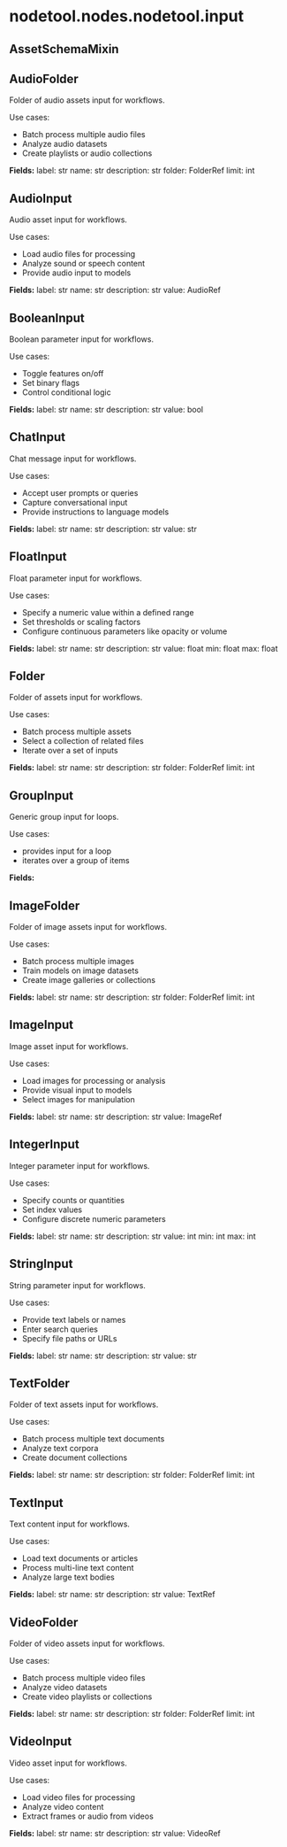 # nodetool.nodes.nodetool.input

## AssetSchemaMixin

## AudioFolder

Folder of audio assets input for workflows.

Use cases:
- Batch process multiple audio files
- Analyze audio datasets
- Create playlists or audio collections

**Fields:**
label: str
name: str
description: str
folder: FolderRef
limit: int

## AudioInput

Audio asset input for workflows.

Use cases:
- Load audio files for processing
- Analyze sound or speech content
- Provide audio input to models

**Fields:**
label: str
name: str
description: str
value: AudioRef

## BooleanInput

Boolean parameter input for workflows.

Use cases:
- Toggle features on/off
- Set binary flags
- Control conditional logic

**Fields:**
label: str
name: str
description: str
value: bool

## ChatInput

Chat message input for workflows.

Use cases:
- Accept user prompts or queries
- Capture conversational input
- Provide instructions to language models

**Fields:**
label: str
name: str
description: str
value: str

## FloatInput

Float parameter input for workflows.

Use cases:
- Specify a numeric value within a defined range
- Set thresholds or scaling factors
- Configure continuous parameters like opacity or volume

**Fields:**
label: str
name: str
description: str
value: float
min: float
max: float

## Folder

Folder of assets input for workflows.

Use cases:
- Batch process multiple assets
- Select a collection of related files
- Iterate over a set of inputs

**Fields:**
label: str
name: str
description: str
folder: FolderRef
limit: int

## GroupInput

Generic group input for loops.

Use cases:
- provides input for a loop
- iterates over a group of items

**Fields:**

## ImageFolder

Folder of image assets input for workflows.

Use cases:
- Batch process multiple images
- Train models on image datasets
- Create image galleries or collections

**Fields:**
label: str
name: str
description: str
folder: FolderRef
limit: int

## ImageInput

Image asset input for workflows.

Use cases:
- Load images for processing or analysis
- Provide visual input to models
- Select images for manipulation

**Fields:**
label: str
name: str
description: str
value: ImageRef

## IntegerInput

Integer parameter input for workflows.

Use cases:
- Specify counts or quantities
- Set index values
- Configure discrete numeric parameters

**Fields:**
label: str
name: str
description: str
value: int
min: int
max: int

## StringInput

String parameter input for workflows.

Use cases:
- Provide text labels or names
- Enter search queries
- Specify file paths or URLs

**Fields:**
label: str
name: str
description: str
value: str

## TextFolder

Folder of text assets input for workflows.

Use cases:
- Batch process multiple text documents
- Analyze text corpora
- Create document collections

**Fields:**
label: str
name: str
description: str
folder: FolderRef
limit: int

## TextInput

Text content input for workflows.

Use cases:
- Load text documents or articles
- Process multi-line text content
- Analyze large text bodies

**Fields:**
label: str
name: str
description: str
value: TextRef

## VideoFolder

Folder of video assets input for workflows.

Use cases:
- Batch process multiple video files
- Analyze video datasets
- Create video playlists or collections

**Fields:**
label: str
name: str
description: str
folder: FolderRef
limit: int

## VideoInput

Video asset input for workflows.

Use cases:
- Load video files for processing
- Analyze video content
- Extract frames or audio from videos

**Fields:**
label: str
name: str
description: str
value: VideoRef

